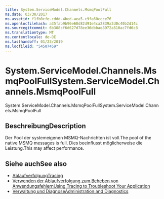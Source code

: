 ```yaml
---
title: System.ServiceModel.Channels.MsmqPoolFull
ms.date: 03/30/2017
ms.assetid: f1fb0cfe-cddd-4bed-aea5-c9fa60ccce76
ms.openlocfilehash: a35fab9b96e68d82d91e4ca2839a2d0c40b2d14c
ms.sourcegitcommit: 6b308cf6d627d78ee36dbbae8972a310ac7fd6c8
ms.translationtype: MT
ms.contentlocale: de-DE
ms.lasthandoff: 01/23/2019
ms.locfileid: "54507459"
---
```

# <a name="systemservicemodelchannelsmsmqpoolfull"></a><span data-ttu-id="a6351-102">System.ServiceModel.Channels.MsmqPoolFull</span><span class="sxs-lookup"><span data-stu-id="a6351-102">System.ServiceModel.Channels.MsmqPoolFull</span></span>
<span data-ttu-id="a6351-103">System.ServiceModel.Channels.MsmqPoolFull</span><span class="sxs-lookup"><span data-stu-id="a6351-103">System.ServiceModel.Channels.MsmqPoolFull</span></span>  
  
## <a name="description"></a><span data-ttu-id="a6351-104">Beschreibung</span><span class="sxs-lookup"><span data-stu-id="a6351-104">Description</span></span>  
 <span data-ttu-id="a6351-105">Der Pool der systemeigenen MSMQ-Nachrichten ist voll.</span><span class="sxs-lookup"><span data-stu-id="a6351-105">The pool of the native MSMQ messages is full.</span></span> <span data-ttu-id="a6351-106">Dies beeinflusst möglicherweise die Leistung.</span><span class="sxs-lookup"><span data-stu-id="a6351-106">This may affect performance.</span></span>  
  
## <a name="see-also"></a><span data-ttu-id="a6351-107">Siehe auch</span><span class="sxs-lookup"><span data-stu-id="a6351-107">See also</span></span>
- [<span data-ttu-id="a6351-108">Ablaufverfolgung</span><span class="sxs-lookup"><span data-stu-id="a6351-108">Tracing</span></span>](../../../../../docs/framework/wcf/diagnostics/tracing/index.md)
- [<span data-ttu-id="a6351-109">Verwenden der Ablaufverfolgung zum Beheben von Anwendungsfehlern</span><span class="sxs-lookup"><span data-stu-id="a6351-109">Using Tracing to Troubleshoot Your Application</span></span>](../../../../../docs/framework/wcf/diagnostics/tracing/using-tracing-to-troubleshoot-your-application.md)
- [<span data-ttu-id="a6351-110">Verwaltung und Diagnose</span><span class="sxs-lookup"><span data-stu-id="a6351-110">Administration and Diagnostics</span></span>](../../../../../docs/framework/wcf/diagnostics/index.md)
